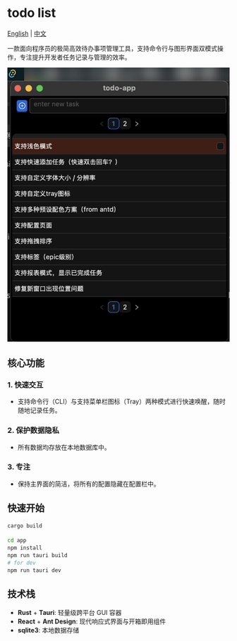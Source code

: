 # todo list

[English](./README-en.md) | [中文](./README.md)

一款面向程序员的极简高效待办事项管理工具，支持命令行与图形界面双模式操作，专注提升开发者任务记录与管理的效率。

![example](./docs/screen_shot.jpg)

## 核心功能

### 1. 快速交互

- 支持命令行（CLI）与支持菜单栏图标（Tray）两种模式进行快速唤醒，随时随地记录任务。

### 2. 保护数据隐私

- 所有数据均存放在本地数据库中。

### 3. 专注

- 保持主界面的简洁，将所有的配置隐藏在配置栏中。

## 快速开始

```bash
cargo build

cd app
npm install
npm run tauri build
# for dev
npm run tauri dev
```

## 技术栈

- **Rust** + **Tauri**: 轻量级跨平台 GUI 容器
- **React** + **Ant Design**: 现代响应式界面与开箱即用组件
- **sqlite3**: 本地数据存储
